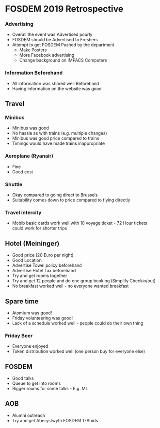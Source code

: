 # FOSDEM 2019 Retrospective

### Advertising

* Overall the event was Advertised poorly
* FOSDEM should be Advertised to Freshers
* Attempt to get FOSDEM Pushed by the department
  * Make Posters
  * More Facebook advertising
  * Change background on IMPACS Computers

### Information Beforehand

* All information was shared well Beforehand
* Having information on the website was good

## Travel
### Minibus
* Minibus was good
* No hassle as with trains (e.g. multiple changes)
* Minibus was good price compared to trains
* Timings would have made trains inappropriate

### Aeroplane (Ryanair)

* Fine
* Good cost

### Shuttle
* Okay compared to going direct to Brussels
* Suitability comes down to price compared to flying directly

### Travel intercity

* Mobib basic cards work well with 10 voyage ticket - 72 Hour tickets could work for shorter trips

## Hotel (Meininger)

* Good price (20 Euro per night)
* Good Location
* Advertise Towel policy beforehand
* Advertise Hotel Tax beforehand
* Try and get rooms together
* Try and get 12 people and do one group booking (Simplify Checkin/out)
* No breakfast worked well - no everyone wanted breakfast

## Spare time
* Atomium was good!
* Friday volunteering was good!
* Lack of a schedule worked well - people could do their own thing

### Friday Beer
* Everyone enjoyed
* Token distribution worked well (one person buy for everyone else)

## FOSDEM
* Good talks
* Queue to get into rooms
* Bigger rooms for some talks - E.g. ML

## AOB
* Alumni outreach
* Try and get Aberystwyth FOSDEM T-Shirts
